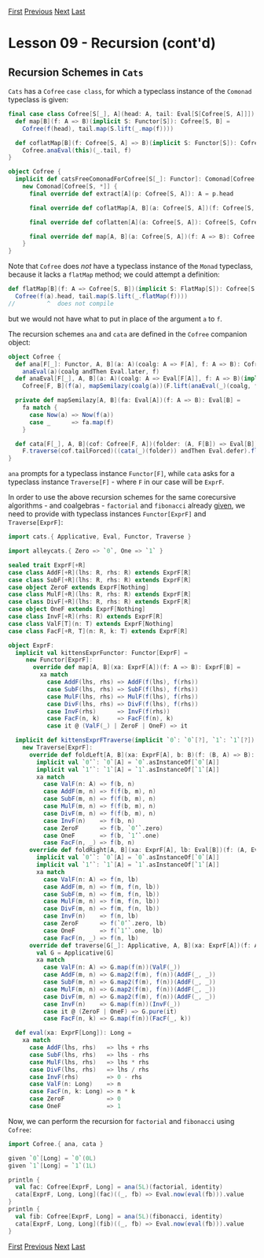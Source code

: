 [First](https://github.com/sjbiaga/kittens/blob/main/recursion-1-lambda-calculus/README.md) [Previous](https://github.com/sjbiaga/kittens/blob/main/recursion-2-schemes/README.md) [Next](https://github.com/sjbiaga/kittens/blob/main/recursion-4-Defer/README.md) [Last](https://github.com/sjbiaga/kittens/blob/main/recursion-4-Defer/README.md)

Lesson 09 - Recursion (cont'd)
==============================

Recursion Schemes in `Cats`
---------------------------

`Cats` has a `Cofree` `case class`, for which a typeclass instance of the `Comonad` typeclass is given:

```Scala
final case class Cofree[S[_], A](head: A, tail: Eval[S[Cofree[S, A]]]) {
  def map[B](f: A => B)(implicit S: Functor[S]): Cofree[S, B] =
    Cofree(f(head), tail.map(S.lift(_.map(f))))

  def coflatMap[B](f: Cofree[S, A] => B)(implicit S: Functor[S]): Cofree[S, B] =
    Cofree.anaEval(this)(_.tail, f)
}

object Cofree {
  implicit def catsFreeComonadForCofree[S[_]: Functor]: Comonad[Cofree[S, *]] =
    new Comonad[Cofree[S, *]] {
      final override def extract[A](p: Cofree[S, A]): A = p.head

      final override def coflatMap[A, B](a: Cofree[S, A])(f: Cofree[S, A] => B): Cofree[S, B] = a.coflatMap(f)

      final override def coflatten[A](a: Cofree[S, A]): Cofree[S, Cofree[S, A]] = coflatMap(identity)

      final override def map[A, B](a: Cofree[S, A])(f: A => B): Cofree[S, B] = a.map(f)
    }
}
```

Note that `Cofree` does _not_ have a typeclass instance of the `Monad` typeclass, because it lacks a `flatMap` method; we
could attempt a definition:

```Scala
def flatMap[B](f: A => Cofree[S, B])(implicit S: FlatMap[S]): Cofree[S, B] =
  Cofree(f(a).head, tail.map(S.lift(_.flatMap(f))))
//         ^  does not compile
```

but we would not have what to put in place of the argument `a` to `f`.

The recursion schemes `ana` and `cata` are defined in the `Cofree` companion object:

```Scala
object Cofree {
  def ana[F[_]: Functor, A, B](a: A)(coalg: A => F[A], f: A => B): Cofree[F, B] =
    anaEval(a)(coalg andThen Eval.later, f)
  def anaEval[F[_], A, B](a: A)(coalg: A => Eval[F[A]], f: A => B)(implicit F: Functor[F]): Cofree[F, B] =
    Cofree[F, B](f(a), mapSemilazy(coalg(a))(F.lift(anaEval(_)(coalg, f))))

  private def mapSemilazy[A, B](fa: Eval[A])(f: A => B): Eval[B] =
    fa match {
      case Now(a) => Now(f(a))
      case _      => fa.map(f)
    }

  def cata[F[_], A, B](cof: Cofree[F, A])(folder: (A, F[B]) => Eval[B])(implicit F: Traverse[F]): Eval[B] =
    F.traverse(cof.tailForced)((cata(_)(folder)) andThen Eval.defer).flatMap(folder(cof.head, _))
}
```

`ana` prompts for a typeclass instance `Functor[F]`, while `cata` asks for a typeclass instance `Traverse[F]` - where `F` in
our case will be `ExprF`.

In order to use the above recursion schemes for the same corecursive algorithms - and coalgebras - `factorial` and `fibonacci`
already [given](https://github.com/sjbiaga/kittens/blob/main/recursion-2-schemes/README.md#recursion-schemes-in-scala), we
need to provide with typeclass instances `Functor[ExprF]` and `Traverse[ExprF]`:

```Scala
import cats.{ Applicative, Eval, Functor, Traverse }

import alleycats.{ Zero => `0`, One => `1` }

sealed trait ExprF[+R]
case class AddF[+R](lhs: R, rhs: R) extends ExprF[R]
case class SubF[+R](lhs: R, rhs: R) extends ExprF[R]
case object ZeroF extends ExprF[Nothing]
case class MulF[+R](lhs: R, rhs: R) extends ExprF[R]
case class DivF[+R](lhs: R, rhs: R) extends ExprF[R]
case object OneF extends ExprF[Nothing]
case class InvF[+R](rhs: R) extends ExprF[R]
case class ValF[T](n: T) extends ExprF[Nothing]
case class FacF[+R, T](n: R, k: T) extends ExprF[R]

object ExprF:
  implicit val kittensExprFunctor: Functor[ExprF] =
     new Functor[ExprF]:
       override def map[A, B](xa: ExprF[A])(f: A => B): ExprF[B] =
         xa match
           case AddF(lhs, rhs) => AddF(f(lhs), f(rhs))
           case SubF(lhs, rhs) => SubF(f(lhs), f(rhs))
           case MulF(lhs, rhs) => MulF(f(lhs), f(rhs))
           case DivF(lhs, rhs) => DivF(f(lhs), f(rhs))
           case InvF(rhs)      => InvF(f(rhs))
           case FacF(n, k)     => FacF(f(n), k)
           case it @ (ValF(_) | ZeroF | OneF) => it

  implicit def kittensExprFTraverse(implicit `0`: `0`[?], `1`: `1`[?]): Traverse[ExprF] =
    new Traverse[ExprF]:
      override def foldLeft[A, B](xa: ExprF[A], b: B)(f: (B, A) => B): B =
        implicit val `0ʹ`: `0`[A] = `0`.asInstanceOf[`0`[A]]
        implicit val `1ʹ`: `1`[A] = `1`.asInstanceOf[`1`[A]]
        xa match
          case ValF(n: A) => f(b, n)
          case AddF(m, n) => f(f(b, m), n)
          case SubF(m, n) => f(f(b, m), n)
          case MulF(m, n) => f(f(b, m), n)
          case DivF(m, n) => f(f(b, m), n)
          case InvF(n)    => f(b, n)
          case ZeroF      => f(b, `0ʹ`.zero)
          case OneF       => f(b, `1ʹ`.one)
          case FacF(n, _) => f(b, n)
      override def foldRight[A, B](xa: ExprF[A], lb: Eval[B])(f: (A, Eval[B]) => Eval[B]): Eval[B] =
        implicit val `0ʹ`: `0`[A] = `0`.asInstanceOf[`0`[A]]
        implicit val `1ʹ`: `1`[A] = `1`.asInstanceOf[`1`[A]]
        xa match
          case ValF(n: A) => f(n, lb)
          case AddF(m, n) => f(m, f(n, lb))
          case SubF(m, n) => f(m, f(n, lb))
          case MulF(m, n) => f(m, f(n, lb))
          case DivF(m, n) => f(m, f(n, lb))
          case InvF(n)    => f(n, lb)
          case ZeroF      => f(`0ʹ`.zero, lb)
          case OneF       => f(`1ʹ`.one, lb)
          case FacF(n, _) => f(n, lb)
      override def traverse[G[_]: Applicative, A, B](xa: ExprF[A])(f: A => G[B]): G[ExprF[B]] =
        val G = Applicative[G]
        xa match
          case ValF(n: A) => G.map(f(n))(ValF(_))
          case AddF(m, n) => G.map2(f(m), f(n))(AddF(_, _))
          case SubF(m, n) => G.map2(f(m), f(n))(AddF(_, _))
          case MulF(m, n) => G.map2(f(m), f(n))(AddF(_, _))
          case DivF(m, n) => G.map2(f(m), f(n))(AddF(_, _))
          case InvF(n)    => G.map(f(n))(InvF(_))
          case it @ (ZeroF | OneF) => G.pure(it)
          case FacF(n, k) => G.map(f(n))(FacF(_, k))

  def eval(xa: ExprF[Long]): Long =
    xa match
      case AddF(lhs, rhs)   => lhs + rhs
      case SubF(lhs, rhs)   => lhs - rhs
      case MulF(lhs, rhs)   => lhs * rhs
      case DivF(lhs, rhs)   => lhs / rhs
      case InvF(rhs)        => 0 - rhs
      case ValF(n: Long)    => n
      case FacF(n, k: Long) => n * k
      case ZeroF            => 0
      case OneF             => 1
```

Now, we can perform the recursion for `factorial` and `fibonacci` using `Cofree`:

```Scala
import Cofree.{ ana, cata }

given `0`[Long] = `0`(0L)
given `1`[Long] = `1`(1L)

println {
  val fac: Cofree[ExprF, Long] = ana(5L)(factorial, identity)
  cata[ExprF, Long, Long](fac)((_, fb) => Eval.now(eval(fb))).value
}
println {
  val fib: Cofree[ExprF, Long] = ana(5L)(fibonacci, identity)
  cata[ExprF, Long, Long](fib)((_, fb) => Eval.now(eval(fb))).value
}
```

[First](https://github.com/sjbiaga/kittens/blob/main/recursion-1-lambda-calculus/README.md) [Previous](https://github.com/sjbiaga/kittens/blob/main/recursion-2-schemes/README.md) [Next](https://github.com/sjbiaga/kittens/blob/main/recursion-4-Defer/README.md) [Last](https://github.com/sjbiaga/kittens/blob/main/recursion-4-Defer/README.md)
